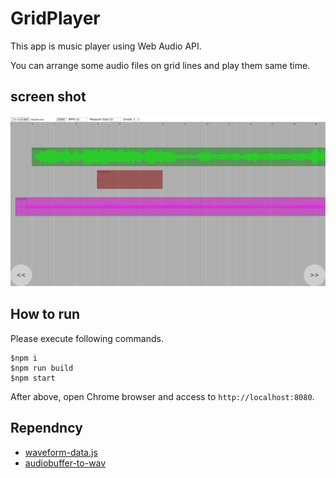 # GridPlayer

This app is music player using Web Audio API.

You can arrange some audio files on grid lines and play them same time.

## screen shot

![](./screenshot/screenshot20221223.png)


## How to run

Please execute following commands.

```
$npm i
$npm run build
$npm start
```

After above, open Chrome browser and access to ``http://localhost:8080``.

## Rependncy

- [waveform-data.js](https://www.npmjs.com/package/waveform-data)
- [audiobuffer-to-wav](https://www.npmjs.com/package/audiobuffer-to-wav)


